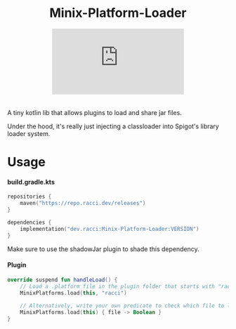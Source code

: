 <div align="center" style="padding:5px">
  
# Minix-Platform-Loader

[![Maven](https://badgen.net/maven/v/metadata-url/repo.racci.dev/releases/dev/racci/Minix-Platform-Loader/maven-metadata.xml)](https://repo.racci.dev/releases/dev/racci/Minix-Platform-Loader)
</div>

A tiny kotlin lib that allows plugins to load and share jar files.

Under the hood, it's really just injecting a classloader into Spigot's library loader system.

# Usage

#### build.gradle.kts
```kotlin
repositories {
    maven("https://repo.racci.dev/releases")
}

dependencies {
    implementation("dev.racci:Minix-Platform-Loader:VERSION")
}
```
Make sure to use the shadowJar plugin to shade this dependency.

#### Plugin
```kotlin
override suspend fun handleLoad() {
    // Load a .platform file in the plugin folder that starts with "racci"
    MinixPlatforms.load(this, "racci")
    
    // Alternatively, write your own predicate to check which file to load (remember you can't use Kotlin stdlib until after this line)
    MinixPlatforms.load(this) { file -> Boolean }
}
```
